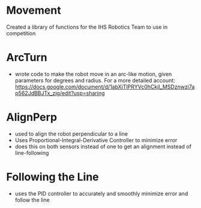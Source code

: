 # Movement
Created a library of functions for the IHS Robotics Team to use in competition

# ArcTurn

- wrote code to make the robot move in an arc-like motion, given parameters for degrees and radius.
For a more detailed account:
https://docs.google.com/document/d/1abXiTIPRYVc0hCkjI_MSDznwzi7ap562JdBBJTx_zig/edit?usp=sharing

 
# AlignPerp
- used to align the robot perpendicular to a line
- Uses Proportional-Integral-Derivative Controller to minimize error
-   does this on both sensors instead of one to get an alignment instead of line-following

# Following the Line
- uses the PID controller to accurately and smoothly minimize error and follow the line
